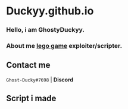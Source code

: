 # Duckyy.github.io
### Hello, i am GhostyDuckyy.
### About me [lego game](https://www.roblox.com/) exploiter/scripter.
## Contact me
`Ghost-Ducky#7698` | **Discord**
## Script i made
